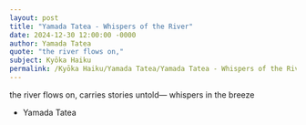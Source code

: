 ```yaml
---
layout: post
title: "Yamada Tatea - Whispers of the River"
date: 2024-12-30 12:00:00 -0000
author: Yamada Tatea
quote: "the river flows on,"
subject: Kyōka Haiku
permalink: /Kyōka Haiku/Yamada Tatea/Yamada Tatea - Whispers of the River
---
```


the river flows on,
carries stories untold—
whispers in the breeze

- Yamada Tatea
